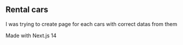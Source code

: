 ## Rental cars

I was trying to create page for each cars with correct datas from them

Made with Next.js 14
